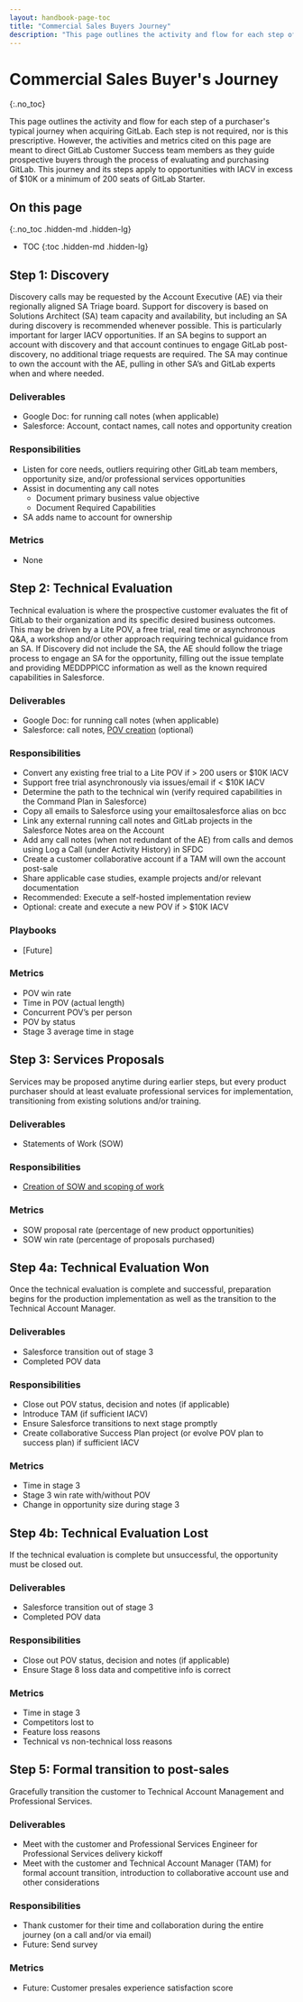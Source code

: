 ```yaml
---
layout: handbook-page-toc
title: "Commercial Sales Buyers Journey"
description: "This page outlines the activity and flow for each step of a purchaser's typical journey when acquiring GitLab"
---
```


# Commercial Sales Buyer's Journey
{:.no_toc}

This page outlines the activity and flow for each step of a purchaser's typical journey when acquiring GitLab. Each step is not required, nor is this prescriptive. However, the activities and metrics cited on this page are meant to direct GitLab Customer Success team members as they guide prospective buyers through the process of evaluating and purchasing GitLab. This journey and its steps apply to opportunities with IACV in excess of $10K or a minimum of 200 seats of GitLab Starter.

## On this page
{:.no_toc .hidden-md .hidden-lg}

- TOC
{:toc .hidden-md .hidden-lg}

## Step 1: Discovery

Discovery calls may be requested by the Account Executive (AE) via their regionally aligned SA Triage board. Support for discovery is based on Solutions Architect (SA) team capacity and availability, but including an SA during discovery is recommended whenever possible. This is particularly important for larger IACV opportunities. If an SA begins to support an account with discovery and that account continues to engage GitLab post-discovery, no additional triage requests are required. The SA may continue to own the account with the AE, pulling in other SA’s and GitLab experts when and where needed.

### Deliverables
* Google Doc: for running call notes (when applicable)
* Salesforce: Account, contact names, call notes and opportunity creation

### Responsibilities
* Listen for core needs, outliers requiring other GitLab team members, opportunity size, and/or professional services opportunities
* Assist in documenting any call notes
  * Document primary business value objective
  * Document Required Capabilities
* SA adds name to account for ownership

### Metrics
* None

## Step 2: Technical Evaluation

Technical evaluation is where the prospective customer evaluates the fit of GitLab to their organization and its specific desired business outcomes. This may be driven by a Lite POV, a free trial, real time or asynchronous Q&A, a workshop and/or other approach requiring technical guidance from an SA. If Discovery did not include the SA, the AE should follow the triage process to engage an SA for the opportunity, filling out the issue template and providing MEDDPPICC information as well as the known required capabilities in Salesforce.

### Deliverables
* Google Doc: for running call notes (when applicable)
* Salesforce: call notes, [POV creation](/handbook/customer-success/solutions-architects/tools-and-resources/pov) (optional)

### Responsibilities
* Convert any existing free trial to a Lite POV if > 200 users or $10K IACV
* Support free trial asynchronously via issues/email if < $10K IACV
* Determine the path to the technical win (verify required capabilities in the Command Plan in Salesforce)
* Copy all emails to Salesforce using your emailtosalesforce alias on bcc
* Link any external running call notes and GitLab projects in the Salesforce Notes area on the Account
* Add any call notes (when not redundant of the AE) from calls and demos using Log a Call (under Activity History) in SFDC
* Create a customer collaborative account if a TAM will own the account post-sale
* Share applicable case studies, example projects and/or relevant documentation
* Recommended: Execute a self-hosted implementation review
* Optional: create and execute a new POV if > $10K IACV

### Playbooks
* [Future]

### Metrics
* POV win rate
* Time in POV (actual length)
* Concurrent POV’s per person
* POV by status
* Stage 3 average time in stage

## Step 3: Services Proposals

Services may be proposed anytime during earlier steps, but every product purchaser should at least evaluate professional services for implementation, transitioning from existing solutions and/or training.

### Deliverables
* Statements of Work (SOW)

### Responsibilities
* [Creation of SOW and scoping of work](/handbook/customer-success/professional-services-engineering/selling/)

### Metrics
* SOW proposal rate (percentage of new product opportunities)
* SOW win rate (percentage of proposals purchased)

## Step 4a: Technical Evaluation Won

Once the technical evaluation is complete and successful, preparation begins for the production implementation as well as the transition to the Technical Account Manager.

### Deliverables
* Salesforce transition out of stage 3
* Completed POV data

### Responsibilities
* Close out POV status, decision and notes (if applicable)
* Introduce TAM (if sufficient IACV)
* Ensure Salesforce transitions to next stage promptly
* Create collaborative Success Plan project (or evolve POV plan to success plan) if sufficient IACV

### Metrics
* Time in stage 3
* Stage 3 win rate with/without POV
* Change in opportunity size during stage 3

## Step 4b: Technical Evaluation Lost

If the technical evaluation is complete but unsuccessful, the opportunity must be closed out.

### Deliverables
* Salesforce transition out of stage 3
* Completed POV data

### Responsibilities
* Close out POV status, decision and notes (if applicable)
* Ensure Stage 8 loss data and competitive info is correct

### Metrics
* Time in stage 3
* Competitors lost to
* Feature loss reasons
* Technical vs non-technical loss reasons

## Step 5: Formal transition to post-sales

Gracefully transition the customer to Technical Account Management and Professional Services.

### Deliverables
* Meet with the customer and Professional Services Engineer for Professional Services delivery kickoff
* Meet with the customer and Technical Account Manager (TAM) for formal account transition, introduction to collaborative account use and other considerations

### Responsibilities
* Thank customer for their time and collaboration during the entire journey (on a call and/or via email)
* Future: Send survey

### Metrics
* Future: Customer presales experience satisfaction score









